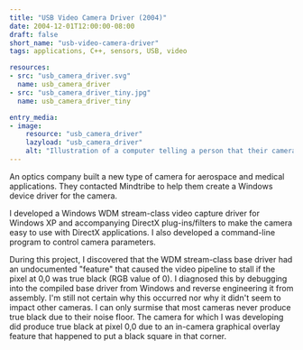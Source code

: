 ```yaml
---
title: "USB Video Camera Driver (2004)"
date: 2004-12-01T12:00:00-08:00
draft: false
short_name: "usb-video-camera-driver"
tags: applications, C++, sensors, USB, video

resources:
- src: "usb_camera_driver.svg"
  name: usb_camera_driver
- src: "usb_camera_driver_tiny.jpg"
  name: usb_camera_driver_tiny

entry_media:
- image:
    resource: "usb_camera_driver"
    lazyload: "usb_camera_driver"
    alt: "Illustration of a computer telling a person that their camera driver cannot be found and asking them if they would like to try writing one"
---
```

An optics company built a new type of camera for aerospace and medical applications. They contacted Mindtribe to help them create a Windows device driver for the camera.

I developed a Windows WDM stream-class video capture driver for Windows XP and accompanying DirectX plug-ins/filters to make the camera easy to use with DirectX applications. I also developed a command-line program to control camera parameters.

During this project, I discovered that the WDM stream-class base driver had an undocumented "feature" that caused the video pipeline to stall if the pixel at 0,0 was true black (RGB value of 0). I diagnosed this by debugging into the compiled base driver from Windows and reverse engineering it from assembly. I'm still not certain why this occurred nor why it didn't seem to impact other cameras. I can only surmise that most cameras never produce true black due to their noise floor. The camera for which I was developing did produce true black at pixel 0,0 due to an in-camera graphical overlay feature that happened to put a black square in that corner.
